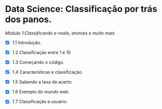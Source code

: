 # Data Science: Classificação por trás dos panos.

*Módulo 1:Classificando e-mails, animais e muito mais*

- [x] 1.1 Introdução.
- [x] 1.2 Classificação entre 1 e 10
- [x] 1.3 Começando o código.
- [x] 1.4 Características e classificação.
- [x] 1.5 Sabendo a taxa de acerto.
- [x] 1.6 Exemplo do mundo web.
- [x] 1.7 Classificação e usuário.


